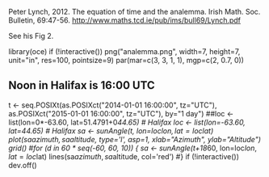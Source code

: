 Peter Lynch, 2012.
The equation of time and the analemma.
Irish Math. Soc. Bulletin, 69:47-56.
http://www.maths.tcd.ie/pub/ims/bull69/Lynch.pdf

See his Fig 2.



library(oce)
if (!interactive())
    png("analemma.png", width=7, height=7, unit="in", res=100, pointsize=9)
par(mar=c(3, 3, 1, 1), mgp=c(2, 0.7, 0))
## Noon in Halifax is 16:00 UTC
t <- seq.POSIXt(as.POSIXct("2014-01-01 16:00:00", tz="UTC"),
                as.POSIXct("2015-01-01 16:00:00", tz="UTC"),
                by="1 day")
##loc <- list(lon=0*-63.60, lat=51.4791+0*44.65)     # Halifax 
loc <- list(lon=-63.60, lat=44.65)     # Halifax 
sa <- sunAngle(t, lon=loc$lon, lat=loc$lat)
plot(sa$azimuth, sa$altitude, type='l',
     asp=1, xlab="Azimuth", ylab="Altitude")
grid()
#for (d in 60 * seq(-60, 60, 10)) {
    sa <- sunAngle(t+18*60, lon=loc$lon, lat=loc$lat)
    lines(sa$azimuth, sa$altitude, col='red')
#}
if (!interactive()) dev.off()
